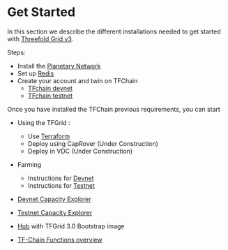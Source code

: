 # Get Started

In this section we describe the different installations needed to get started with [Threefold Grid v3](grid_home).

Steps:
- Install the [Planetary Network](grid3_planetary_network)
- Set up [Redis](grid3_redis)
- Create your account and twin on TFChain
  - [TFchain devnet](grid3_tfchain_init_devnet)
  - [TFchain testnet](grid3_tfchain_init_testnet)

Once you have installed the TFChain previous requirements, you can start 

- Using the TFGrid :  
  - Use [Terraform](grid3_terraform_home)
  - Deploy using CapRover (Under Construction)
  - Deploy in VDC (Under Construction)

- Farming
  - Instructions for [Devnet](create_farm_devnet)
  - Instructions for [Testnet](create_farm_testnet)

- [Devnet Capacity Explorer](https://explorer.tfchain.dev.threefold.io/)
- [Testnet Capacity Explorer](https://explorer.tfchain.test.threefold.io/)

- [Hub](https://dev.bootstrap.grid.tf) with TFGrid 3.0 Bootstrap image

- [TF-Chain Functions overview](grid3_functions_overview)
